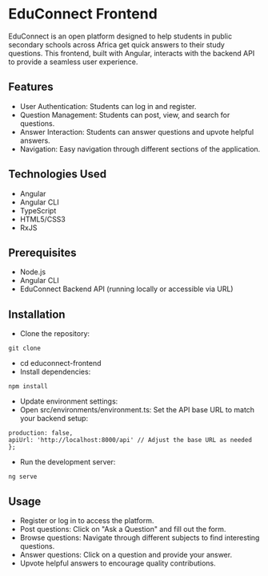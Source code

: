 # EduConnect Frontend

EduConnect is an open platform designed to help students in public secondary schools across Africa get quick answers to their study questions. This frontend, built with Angular, interacts with the backend API to provide a seamless user experience.

## Features

- User Authentication: Students can log in and register.
- Question Management: Students can post, view, and search for questions.
- Answer Interaction: Students can answer questions and upvote helpful answers.
- Navigation: Easy navigation through different sections of the application.

## Technologies Used

- Angular
- Angular CLI
- TypeScript
- HTML5/CSS3
- RxJS

## Prerequisites

- Node.js
- Angular CLI
- EduConnect Backend API (running locally or accessible via URL)

## Installation

- Clone the repository:

```
git clone
```

- cd educonnect-frontend
- Install dependencies:

```
npm install
```

- Update environment settings:
- Open src/environments/environment.ts: Set the API base URL to match your backend setup:

```export const environment = {
production: false,
apiUrl: 'http://localhost:8000/api' // Adjust the base URL as needed
};
```

- Run the development server:

```
ng serve
```

## Usage

- Register or log in to access the platform.
- Post questions: Click on "Ask a Question" and fill out the form.
- Browse questions: Navigate through different subjects to find interesting questions.
- Answer questions: Click on a question and provide your answer.
- Upvote helpful answers to encourage quality contributions.
